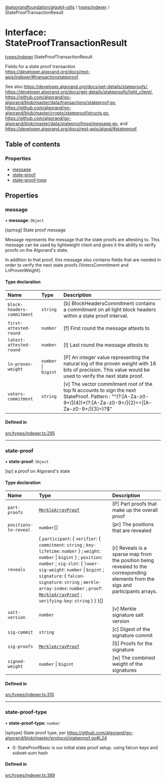 [@algorandfoundation/algokit-utils](../README.md) / [types/indexer](../modules/types_indexer.md) / StateProofTransactionResult

# Interface: StateProofTransactionResult

[types/indexer](../modules/types_indexer.md).StateProofTransactionResult

Fields for a state proof transaction https://developer.algorand.org/docs/rest-apis/indexer/#transactionstateproof.

See also https://developer.algorand.org/docs/get-details/stateproofs/,
https://developer.algorand.org/docs/get-details/stateproofs/light_client/,
https://github.com/algorand/go-algorand/blob/master/data/transactions/stateproof.go,
https://github.com/algorand/go-algorand/blob/master/crypto/stateproof/structs.go,
https://github.com/algorand/go-algorand/blob/master/data/stateproofmsg/message.go, and
https://developer.algorand.org/docs/rest-apis/algod/#stateproof.

## Table of contents

### Properties

- [message](types_indexer.StateProofTransactionResult.md#message)
- [state-proof](types_indexer.StateProofTransactionResult.md#state-proof)
- [state-proof-type](types_indexer.StateProofTransactionResult.md#state-proof-type)

## Properties

### message

• **message**: `Object`

[spmsg] State proof message

Message represents the message that the state proofs are attesting to. This message can be
used by lightweight client and gives it the ability to verify proofs on the Algorand's state.

In addition to that proof, this message also contains fields that
are needed in order to verify the next state proofs (VotersCommitment and LnProvenWeight).

#### Type declaration

| Name | Type | Description |
| :------ | :------ | :------ |
| `block-headers-commitment` | `string` | [b] BlockHeadersCommitment contains a commitment on all light block headers within a state proof interval. |
| `first-attested-round` | `number` | [f] First round the message attests to |
| `latest-attested-round` | `number` | [l] Last round the message attests to |
| `ln-proven-weight` | `number` \| `bigint` | [P] An integer value representing the natural log of the proven weight with 16 bits of precision. This value would be used to verify the next state proof. |
| `voters-commitment` | `string` | [v] The vector commitment root of the top N accounts to sign the next StateProof. Pattern : "^(?:[A-Za-z0-9+/]{4})*(?:[A-Za-z0-9+/]{2}==\\|[A-Za-z0-9+/]{3}=)?$" |

#### Defined in

[src/types/indexer.ts:295](https://github.com/algorandfoundation/algokit-utils-ts/blob/main/src/types/indexer.ts#L295)

___

### state-proof

• **state-proof**: `Object`

[sp] a proof on Algorand's state

#### Type declaration

| Name | Type | Description |
| :------ | :------ | :------ |
| `part-proofs` | [`MerkleArrayProof`](types_indexer.MerkleArrayProof.md) | [P] Part proofs that make up the overall proof |
| `positions-to-reveal` | `number`[] | [pr] The positions that are revealed |
| `reveals` | \{ `participant`: \{ `verifier`: \{ `commitment`: `string` ; `key-lifetime`: `number`  } ; `weight`: `number` \| `bigint`  } ; `position`: `number` ; `sig-slot`: \{ `lower-sig-weight`: `number` \| `bigint` ; `signature`: \{ `falcon-signature`: `string` ; `merkle-array-index`: `number` ; `proof`: [`MerkleArrayProof`](types_indexer.MerkleArrayProof.md) ; `verifying-key`: `string`  }  }  }[] | [r] Reveals is a sparse map from the position being revealed to the corresponding elements from the sigs and participants arrays. |
| `salt-version` | `number` | [v] Merkle signature salt version |
| `sig-commit` | `string` | [c] Digest of the signature commit |
| `sig-proofs` | [`MerkleArrayProof`](types_indexer.MerkleArrayProof.md) | [S] Proofs for the signature |
| `signed-weight` | `number` \| `bigint` | [w] The combined weight of the signatures |

#### Defined in

[src/types/indexer.ts:310](https://github.com/algorandfoundation/algokit-utils-ts/blob/main/src/types/indexer.ts#L310)

___

### state-proof-type

• **state-proof-type**: `number`

[sptype] State proof type, per https://github.com/algorand/go-algorand/blob/master/protocol/stateproof.go#L24

 * 0: StateProofBasic is our initial state proof setup. using falcon keys and subset-sum hash

#### Defined in

[src/types/indexer.ts:389](https://github.com/algorandfoundation/algokit-utils-ts/blob/main/src/types/indexer.ts#L389)
